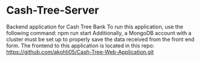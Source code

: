 # Cash-Tree-Server
Backend application for Cash Tree Bank
To run this application, use the following command: npm run start
Additionally, a MongoDB account with a cluster must be set up to properly save the data received from the front end form.
The frontend to this application is located in this repo: https://github.com/akohli05/Cash-Tree-Web-Application.git

